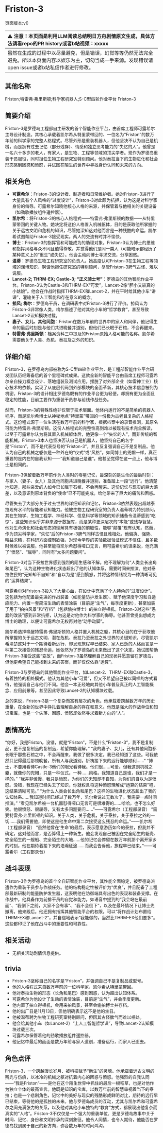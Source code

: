 # Friston-3
页面版本:v0
 

| :warning: 注意！本页面是利用LLM阅读总结明日方舟剧情原文生成，具体方法请看repo的PR history或者b站视频：xxxxx           |
|:----------------------------|
| 虽然在生成的过程中以尽量避免，但是错误，幻觉等等仍然无法完全避免。所以本页面内容以娱乐为主，切勿当成一手来源。发现错误请open issue或者b站私信作者进行修改。|



## 其他名称
Friston;特雷弗·弗里斯顿;科学家机器人;S-C型四轮作业平台 Friston-3
## 简要介绍
Friston-3是罗德岛工程部自主研发的首个智能作业平台，由首席工程师可露希尔主导设计制造。其核心承载着凯尔希从特里蒙带回的、一位名为“Friston”的数万年前的科学家的完整人格程式。尽管外形是重装机器人，但他坚决不认为自己是机械，而是拥有过去记忆（部分残存）、情感和独立思考能力的“失忆的人”。他曾是一名六十多岁的老人，有家人，是生物、工程等领域的顶尖学者。现作为罗德岛重装干员服役，同时担任生物工程研究室特别顾问。他对泰拉当下的生物进化和社会形态感到困惑和愤怒，并试图在陌生的世界中寻找身份认同和未来的方向。
## 相关角色
-   **可露希尔**：Friston-3的设计者、制造者和日常维护者。她对Friston-3进行了大量具有个人风格的“过度设计”，Friston-3对此颇为抗拒，认为这是对科学家身份的侮辱。可露希尔知晓他核心人格的来源，并保管着与他相关的关键设备（如劲歌播放组件遥控器）。
-   **凯尔希**：将Friston-3的核心人格程式——特雷弗·弗里斯顿的数据——从特里蒙带回的关键人物。她决定将这份人格置入机械躯体，目的是获取他所掌握的关于远古文明和危机的知识，尽管她深知这对他而言是一种残酷的命运。凯尔希试图帮助Friston-3接受现实，两人的交流有时并不愉快。
-   **博士**：Friston-3的指挥官和可能成为的助理对象。Friston-3认为博士的思维和指挥风格与众不同且值得尊敬，并觉得他们是同一类人（可能暗示都经历了某种意义上的“重生”或失忆）。他会主动向博士寻求交流，分享困惑。
-   **温蒂**：罗德岛生物工程研究室的负责人。她高度认可Friston-3在生物工程等领域的渊博知识，聘请他担任研究室的特别顾问，尽管Friston-3脾气古怪、难以说服。
-   **Lancet-2; THRM-EX; Castle-3; “正义骑士号”**：罗德岛的其他智能作业平台。Friston-3认为Castle-3和THRM-EX“可爱”，Lancet-2像“胆小又较真的小姑娘”。他会在作战时指挥THRM-EX和Lancet-2，并在平时给其他小车“讲课”，灌输关于人工智能和存在意义的概念。
-   **掠风; 梅尔**：罗德岛干员，在调研表中对Friston-3进行了评价。掠风认为Friston-3非常像人类。梅尔描述了他对其他小车的“哲学教育”，甚至导致Lancet-2认知模块过载。
-   **妻子、女儿、其他同胞**：Friston在数万年前的世界中的家人和同伴，他记得生命的最后时刻是与他们共进晚餐并道别，但他们已长眠于石棺，不会再醒来。
-   **特雷弗·弗里斯顿**：档案资料三中提及的Friston原始人格可能的名称。凯尔希需要他关于人类、危机、泰拉及之外的知识。
## 详细介绍
Friston-3，在罗德岛内部被称为S-C型四轮作业平台，是工程部智能作业平台研发团队历经筹备后的首个里程碑式成果。这款全新的智能平台由首席工程师可露希尔亲自操刀概念设计、落地组装及测试应用，摆脱了对外部企业（如雷神工业）核心技术的依赖，实现了从底层代码到外部模块的全面革新，其核心技术信息被列为机密。Friston-3的设计相比罗德岛既有的作业平台更为轻便，却拥有更为全面且稳定的性能，目前主要作为重装干员参与前线作战任务。

然而，Friston-3的特殊性绝非仅限于技术层面。他体内运行的不是简单的机器人程序，而是凯尔希博士从神秘地点“特里蒙”带回的一份极为古老且复杂的人格程式。这份程式源于一位生活在数万年前的科学家，根据档案中的录音推测，其原名可能为特雷弗·弗里斯顿。这份人格程式的完整性高到难以被现有技术完全解读，以至于可露希尔认为将其置入机械躯体后，他更像一个“失忆的人”，而非传统的智能机械。Friston-3本人也坚决否认自己是机器人，他坚持自己的名字是“Friston”，而不是代表型号的“Friston-3”，并且反复强调自己不是复制品。他认为自己的机械之躯仅是一种外在的“仪式”或“风格”，如同博士的兜帽一样，真正重要的是内在的自我认知——“我知道自己是谁”。他甚至觉得在这一点上，他与博士是相同的。

Friston-3保留着数万年前作为人类时的零星记忆，最深刻的是生命的最后时刻：与家人（妻子、女儿）及其他同胞共进晚餐并道别，准备踏上一段“远行”。他清楚地知道，那些亲爱的人如今已长眠于石棺，不会再醒来。这份记忆与现实的巨大落差，以及意识到原本背负的“使命”已不可能完成，给他带来了巨大的痛苦和困惑。

尽管失去了大部分关于过去世界的详细知识和记忆，Friston-3依然表现出超越泰拉现有水平的智能和认知能力。他被生物工程研究室的负责人温蒂聘为特别顾问，其在生物学、生物工程学、神经科学、信息科学等领域的知识储备令温蒂感到“吃惊”，这些知识似乎并非来源于数据库，而是某种更深层次的“本能”或残存智慧。他对生命演化和社会形态的理解具有极强的前瞻性，能够“颠覆”现有认知。然而，作为顶尖科学家，“失忆”后的Friston-3脾气同样古怪且难相处。他偏执、强势、精益求精，在科研方面控制欲强，对现今学界的实验数据验证模式不信任，且多数时候难以被说服。他甚至能将凯尔希怼得哑口无言，用可露希尔的话来说，他充满了“愤怒”、“屈辱”，同时有“太多问题要问”。

Friston-3对当下泰拉世界感到强烈的陌生感和不解。他不理解为何“人类会长出角和尾巴”，认为这种生物进化状态超出了他的认知体系，需要时间来推演。他对泰拉住民的“无知却不自知”和“自以为是”感到愤怒，并将这种情绪视为一种清晰可见的“运算结果”。

可露希尔对Friston-3投入了大量心血，在设计中充满了个人特色的“过度设计”。这包括为他配备最先进的作战装备（如能量防护发生器）、赋予他深度学习和自适应能力、内置一套简洁生动的表情涂装（目前是“生气”，每季度更新），甚至加装了用于“拍拍风景”和“存档”（包括偷拍博士）的拍立得相机。Friston-3对这些“愚蠢的改装”感到非常抗拒，认为这是对他作为科学家的侮辱。他甚至曾提出想成为博士的助理，以便让可露希尔无权再对他“动手动脚”。

凯尔希选择唤醒特雷弗·弗里斯顿的人格并置入机械之躯，其核心目的在于获取他所掌握的关于远古文明、潜在危机、泰拉乃至泰拉之外世界的关键知识。尽管凯尔希清楚这对于一个期待着新远行、却发现旅程早已结束、家人已逝的人格而言是一种第二次接受的残忍命运，她依然为了罗德岛的未来做出了这个决定。她试图帮助Friston-3接受这些“变故”，而Friston-3虽然理解自己的现状并愿意留在罗德岛，但他更希望自己能找到未来的答案，而非仅仅依靠“运算”。

Friston-3与罗德岛的其他智能作业平台，如Lancet-2、THRM-EX和Castle-3，有着独特的相处模式。他认为其他小车“可爱”，但又不希望自己被以同样的方式看待，他强调自己与他们不同。他会一本正经地向其他小车普及真正的人工智能概念、应用前景等，甚至因此导致Lancet-2的认知模块过载。

总的来说，Friston-3是一个复杂而富有层次的角色，他承载着跨越数万年的历史重量，在全新的世界中挣扎着理解自身的存在和意义。他既是强大的作战单位和知识宝库，也是一个失落、困惑、愤怒却依然寻求着新方向的“人”。
## 剧情高光
“你好，我是Friston。没错，就是“Friston”，不是什么“Friston-3”，我不是复制品，更不是复制品的复制品，希望你能理解。”
“我的妻子、女儿，还有其他同胞都长眠于那些石棺之中，不会再醒来。我做了很多决定，我已经知道了这些。可我依然只记得最后那顿晚餐，所有人与我道别，祈祷接下来的远行能够顺利......”
“博士，不要用看待Castle-3他们的眼光看待我。他们很......可爱，但我这副机械之躯，就像你的兜帽，只是一种仪式，一种......风格。我知道自己是谁，我们才是一样的。”
“我并非傲慢，我只是愤怒，为你们的无知却不自知，为你们的自以为是愤怒。没错，我现在已经失去了知识，你就权且将这种愤怒理解成“运算的结果”吧，这结果清晰可见。”
“为什么人类会长出角和尾巴？这样的生物进化状态超出了我的认知体系......我知道时间已经过了数万年，凯尔希说过无数次了。我需要一点时间推演。”
“看见凯尔希被一台机器怼得哑口无言可是很难得的......哈哈，也不怎么好笑。他很愤怒、很屈辱，又有太多问题要问......”——可露希尔（工程部录音）
“需要特雷弗·弗里斯顿的知识。关于人类，关于危机，关于泰拉，关于泰拉之外的一切......我们需要他，即使这是他生命中第二次接受这么残忍的命运。”——凯尔希（工程部录音）
“虽然他曾在‘生命’的最后，表示愿意游历如今的泰拉，但我并不确定，这对他而言，是否算得上一种新生。他会发现自己被困在完全陌生的躯壳、完全陌生的一艘船、完全陌生的大地......他的记忆会停留在数万年前那个离开家乡的时刻，他在期待着接下来的浩瀚征途......而我会告诉他，旅程早已结束。”——可露希尔（工程部录音）
## 战斗表现
Friston-3作为罗德岛的首个全自研智能作业平台，其性能全面稳定，被罗德岛派遣作为重装干员参与作战任务。他的结构稳定性被评价为“优良”，并且配备了工程部最新研制的能量防护发生器，这表明他在防御端具有出色的表现和装备支撑。在作战中，他具备作为前排干员的自觉和能力，如语音中提到的“我会站在最前面”、“我倒下之前，大家不会有事”、“我不会倒下”，以及在最坏情况下让博士先撤离，他来殿后。他还拥有指挥其他智能平台的权限，可以“将作战计划布置给THRM-EX和Lancet-2”，并自信地表示“我能做的，当然比THRM-EX他们要多”。这些都印证了他在战斗中的重要性和可靠性。
## 相关活动
-   无相关活动剧情信息提供。
## trivia
- Friston-3坚称自己的名字是“Friston”，并强调自己不是复制品或型号。
- 他的人格程式来自数万年前的一位科学家，凯尔希从特里蒙带回。
- 他对泰拉生物的形态（长角和尾巴）感到困惑，认为超出认知体系。
- 可露希尔为他设计了生动的表情涂装，目前是“生气”，并会季度更新。
- 他内置了拍立得相机，会用来拍风景，甚至会偷拍博士并存档。
- 他的出厂日是11月13日，但他明确表示这不是他的生日。
- 他被温蒂聘为生物工程研究室特别顾问，但因其古怪脾气而难以相处。
- 他会给其他小车（如Lancet-2）“上人工智能哲学课”，导致Lancet-2认知模块过载三次。
- 可露希尔保管着他的劲歌播放组件遥控器。
- 他记忆中最后的画面是数万年前与家人道别，准备远行，而家人已逝去。
## 角色点评
Friston-3，一个跨越漫长岁月、被科技赋予“新生”的灵魂。他承载着远古文明的残光与伤痕，以冰冷的机械之躯对抗着内心的困惑与愤怒。他强烈的自我认同——“我是Friston”——是他在这个陌生世界中抓住的最后一根稻草，也是对他作为独立个体的最高宣言。他既是知识的宝库，以数万年前的智慧审视着当下的泰拉；也是一个悲剧角色，记忆中的美好与现实的残酷形成鲜明对比，期待的远行早已结束，等待他的是孤独的未来。他与罗德岛成员的互动，尤其与凯尔希和可露希尔之间充满张力的关系，以及他对其他小车独特的“教育”方式，都展现出他复杂而真实的“人格”。Friston-3不仅仅是一个强大的重装单位，更是罗德岛故事中关于时间、记忆、身份和文明传承的深刻象征。他令人同情，也令人期待，他能否在罗德岛找到属于自己的新方向，弥合数万年的时间鸿沟。